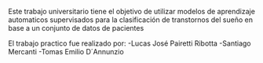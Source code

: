 Este trabajo universitario tiene el objetivo de utilizar modelos de aprendizaje automaticos supervisados para la clasificación de transtornos del sueño en base a un conjunto de datos de pacientes


El trabajo practico fue realizado por:
-Lucas José Pairetti Ribotta
-Santiago Mercanti
-Tomas Emilio D´Annunzio
